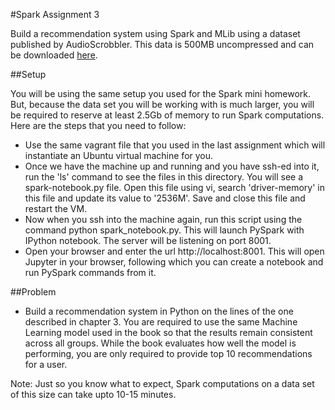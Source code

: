 #Spark Assignment 3


Build a recommendation system using Spark and MLib using a dataset published by AudioScrobbler. 
This data is 500MB uncompressed and can be downloaded [here](http://www-etud.iro.umontreal.ca/~bergstrj/audioscrobbler_data.html).


##Setup

You will be using the same setup you used for the Spark mini homework. But, because the data set you will be working with is much larger, you will be required to reserve at least 2.5Gb of memory to run Spark computations. Here are the steps that you need to follow:
* Use the same vagrant file that you used in the last assignment which will instantiate an Ubuntu virtual machine for you. 
* Once we have the machine up and running and you have ssh-ed into it, run the 'ls' command to see the files in this directory. You will see a spark-notebook.py file. Open this file using vi, search 'driver-memory' in this file and update its value to '2536M'. Save and close this file and restart the VM.
* Now when you ssh into the machine again, run this script using the command python spark_notebook.py. This will launch PySpark with IPython notebook. The server will be listening on port 8001.
* Open your browser and enter the url http://localhost:8001. This will open Jupyter in your browser, following which you can create a notebook and run PySpark commands from it.


##Problem
* Build a recommendation system in Python on the lines of the one described in chapter 3. You are required to use the same 
Machine Learning model used in the book so that the results remain consistent across all groups. While the book evaluates
how well the model is performing, you are only required to provide top 10 recommendations for a user. 

Note: Just so you know what to expect, Spark computations on a data set of this size can take upto 10-15 minutes. 








